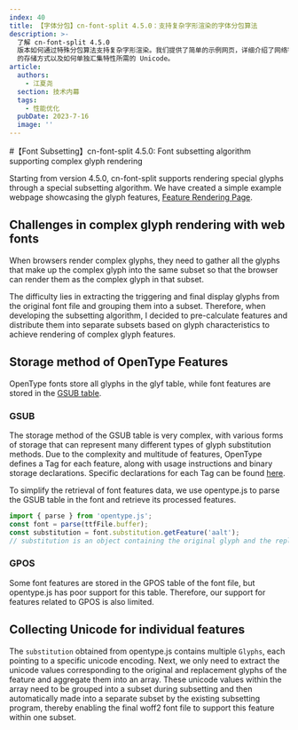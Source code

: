 ```yaml
---
index: 40
title: 【字体分包】cn-font-split 4.5.0：支持复杂字形渲染的字体分包算法
description: >-
  了解 cn-font-split 4.5.0
  版本如何通过特殊分包算法支持复杂字形渲染。我们提供了简单的示例网页，详细介绍了网络字体在复杂字形渲染方面的困难、OpenType Features
  的存储方式以及如何单独汇集特性所需的 Unicode。
article:
  authors:
    - 江夏尧
  section: 技术内幕
  tags:
    - 性能优化
  pubDate: 2023-7-16
  image: ''
---
```

#【Font Subsetting】cn-font-split 4.5.0: Font subsetting algorithm supporting complex glyph rendering

Starting from version 4.5.0, cn-font-split supports rendering special glyphs through a special subsetting algorithm. We have created a simple example webpage showcasing the glyph features, [Feature Rendering Page](/feature/test).

## Challenges in complex glyph rendering with web fonts

When browsers render complex glyphs, they need to gather all the glyphs that make up the complex glyph into the same subset so that the browser can render them as the complex glyph in that subset.

The difficulty lies in extracting the triggering and final display glyphs from the original font file and grouping them into a subset. Therefore, when developing the subsetting algorithm, I decided to pre-calculate features and distribute them into separate subsets based on glyph characteristics to achieve rendering of complex glyph features.

## Storage method of OpenType Features

OpenType fonts store all glyphs in the glyf table, while font features are stored in the [GSUB table](https://learn.microsoft.com/zh-cn/typography/opentype/spec/gsub).

### GSUB

The storage method of the GSUB table is very complex, with various forms of storage that can represent many different types of glyph substitution methods. Due to the complexity and multitude of features, OpenType defines a Tag for each feature, along with usage instructions and binary storage declarations. Specific declarations for each Tag can be found [here](https://learn.microsoft.com/zh-cn/typography/opentype/spec/featurelist).

To simplify the retrieval of font features data, we use opentype.js to parse the GSUB table in the font and retrieve its processed features.

```ts
import { parse } from 'opentype.js';
const font = parse(ttfFile.buffer);
const substitution = font.substitution.getFeature('aalt');
// substitution is an object containing the original glyph and the replacement glyph, 'aalt' is a Feature Tag
```

### GPOS

Some font features are stored in the GPOS table of the font file, but opentype.js has poor support for this table. Therefore, our support for features related to GPOS is also limited.

## Collecting Unicode for individual features

The `substitution` obtained from opentype.js contains multiple `Glyphs`, each pointing to a specific unicode encoding. Next, we only need to extract the unicode values corresponding to the original and replacement glyphs of the feature and aggregate them into an array. These unicode values within the array need to be grouped into a subset during subsetting and then automatically made into a separate subset by the existing subsetting program, thereby enabling the final woff2 font file to support this feature within one subset.

